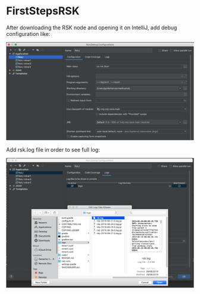 # FirstStepsRSK
After downloading the RSK node and opening it on IntelliJ, add debug configuration like:

![alt text](screenshots/debug_config.png)

Add rsk.log file in order to see full log:

![alt text](screenshots/add_logs.png)

